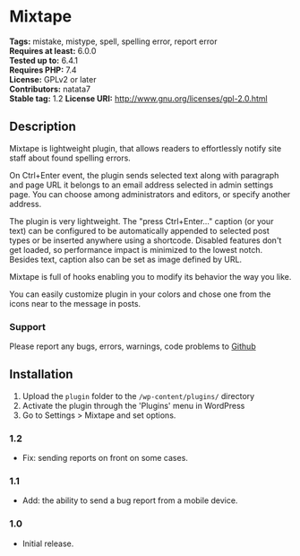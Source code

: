 # Mixtape #

**Tags:** mistake, mistype, spell, spelling error, report error  
**Requires at least:** 6.0.0  
**Tested up to:** 6.4.1  
**Requires PHP:** 7.4  
**License:** GPLv2 or later  
**Contributors:** natata7  
**Stable tag:** 1.2
**License URI:** <http://www.gnu.org/licenses/gpl-2.0.html>

## Description ##

Mixtape is lightweight plugin, that allows readers to effortlessly notify site staff about found spelling errors.

On Ctrl+Enter event, the plugin sends selected text along with paragraph and page URL it belongs to an email address selected in admin settings page. You can choose among administrators and editors, or specify another address.

The plugin is very lightweight. The "press Ctrl+Enter..." caption (or your text) can be configured to be automatically appended to selected post types or be inserted anywhere using a shortcode. Disabled features don't get loaded, so performance impact is minimized to the lowest notch.
Besides text, caption also can be set as image defined by URL.

Mixtape is full of hooks enabling you to modify its behavior the way you like.

You can easily customize plugin in your colors and chose one from the icons near to the message in posts.

### Support ###

Please report any bugs, errors, warnings, code problems to [Github](https://github.com/natata7/mixtape/issues)

## Installation ##

1. Upload the `plugin` folder to the `/wp-content/plugins/` directory
1. Activate the plugin through the 'Plugins' menu in WordPress
1. Go to Settings > Mixtape and set options.

### 1.2 ###

* Fix: sending reports on front on some cases.

### 1.1 ###

* Add: the ability to send a bug report from a mobile device.

### 1.0 ###

* Initial release.
